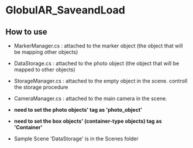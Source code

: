 # GlobulAR_SaveandLoad

## How to use
* MarkerManager.cs : attached to the marker object (the object that will be mapping other objects)
* DataStorage.cs : attached to the photo object (the object that will be mapped to other objects)
* StorageManager.cs : attached to the empty object in the scene. controll the storage procedure
* CameraManager.cs : attached to the main camera in the scene.

* **need to set the photo objects' tag as 'photo_object'**
* **need to set the box objects' (container-type objects) tag as 'Container'**

* Sample Scene 'DataStorage' is in the Scenes folder

